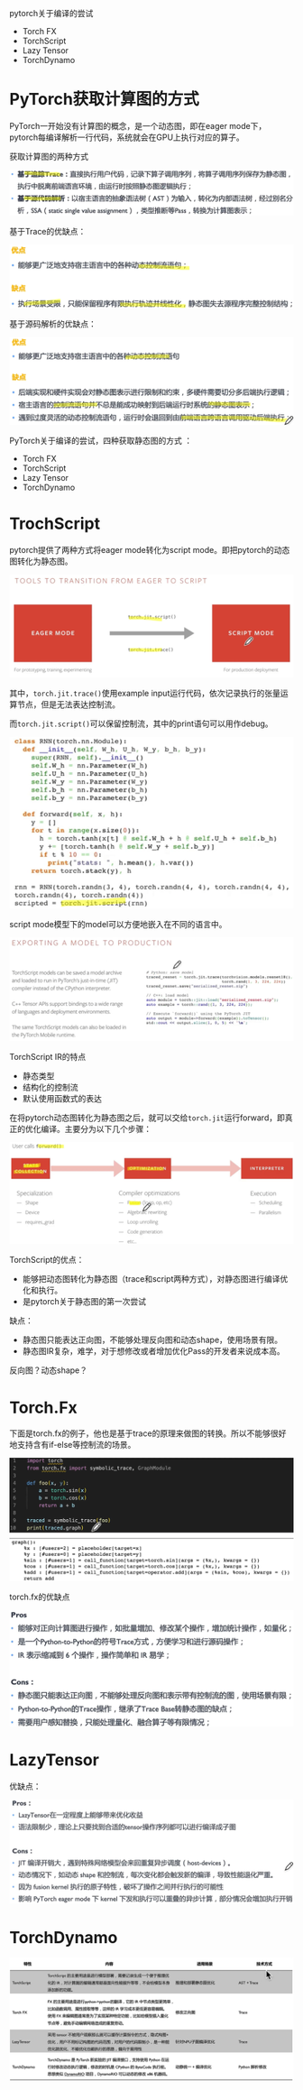 pytorch关于编译的尝试

- Torch FX
- TorchScript
- Lazy Tensor
- TorchDynamo



# PyTorch获取计算图的方式

PyTorch一开始没有计算图的概念，是一个动态图，即在eager mode下，pytorch每编译解析一行代码，系统就会在GPU上执行对应的算子。

获取计算图的两种方式

![image-20240720210309097](pytorch_compile.assets/image-20240720210309097.png)

基于Trace的优缺点：

![image-20240720210626535](pytorch_compile.assets/image-20240720210626535.png)

基于源码解析的优缺点：

![image-20240720210601632](pytorch_compile.assets/image-20240720210601632.png)

PyTorch关于编译的尝试，四种获取静态图的方式 ： 

- Torch FX
- TorchScript
- Lazy Tensor
- TorchDynamo

# TrochScript

pytorch提供了两种方式将eager mode转化为script mode。即把pytorch的动态图转化为静态图。

![image-20240720181605612](pytorch_compile.assets/image-20240720181605612.png)

其中，`torch.jit.trace()`使用example input运行代码，依次记录执行的张量运算节点，但是无法表达控制流。

而`torch.jit.script()`可以保留控制流，其中的print语句可以用作debug。

![image-20240720203319945](pytorch_compile.assets/image-20240720203319945.png)

script mode模型下的model可以方便地嵌入在不同的语言中。

![image-20240720181901263](pytorch_compile.assets/image-20240720181901263.png)

TorchScript IR的特点

- 静态类型
- 结构化的控制流
- 默认使用函数式的表达

在将pytorch动态图转化为静态图之后，就可以交给`torch.jit`运行forward，即真正的优化编译。主要分为以下几个步骤：

![image-20240720204007139](pytorch_compile.assets/image-20240720204007139.png)

TorchScript的优点：

- 能够把动态图转化为静态图（trace和script两种方式），对静态图进行编译优化和执行。
- 是pytorch关于静态图的第一次尝试

缺点：

- 静态图只能表达正向图，不能够处理反向图和动态shape，使用场景有限。
- 静态图IR复杂，难学，对于想修改或者增加优化Pass的开发者来说成本高。

反向图？动态shape？

# Torch.Fx

下面是torch.fx的例子，他也是基于trace的原理来做图的转换。所以不能够很好地支持含有if-else等控制流的场景。

![image-20240721212629624](pytorch_compile.assets/image-20240721212629624.png)

torch.fx的优缺点

![image-20240721213612812](pytorch_compile.assets/image-20240721213612812.png)

# LazyTensor

优缺点：

![image-20240721222037070](pytorch_compile.assets/image-20240721222037070.png)



# TorchDynamo

![image-20240721223102948](pytorch_compile.assets/image-20240721223102948.png)